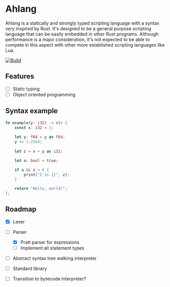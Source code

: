 # Ahlang
Ahlang is a statically and strongly typed scripting language with a syntax *very* inspired by Rust. It's designed to be a general purpose scripting language that can be easily embedded in other Rust programs. Although performance is a major consideration, it's not expected to be able to compete in this aspect with other more established scripting languages like Lua.

[![Build](https://github.com/AHL00/Ahlang/actions/workflows/build_check.yml/badge.svg)](https://github.com/AHL00/Ahlang/actions/workflows/build_check.yml)

## Features
- [ ] Static typing
- [ ] Object oriented programming

## Syntax example
```rust
fn example(y: i32) -> str {
    const x: i32 = 1;
    
    let y: f64 = y as f64;
    y += 1.2564;
    
    let z = x + y as i32;

    let a: bool = true;

    if a && z > 0 {
        print("Z is {}", z);
    }

    return "Hello, world!";
};
```

## Roadmap
- [x] Lexer
- [ ] Parser
  - [X] Pratt parser for expressions
  - [ ] Implement all statement types
- [ ] Abstract syntax tree walking interpreter
- [ ] Standard library
- [ ] Transition to bytecode interpreter?

